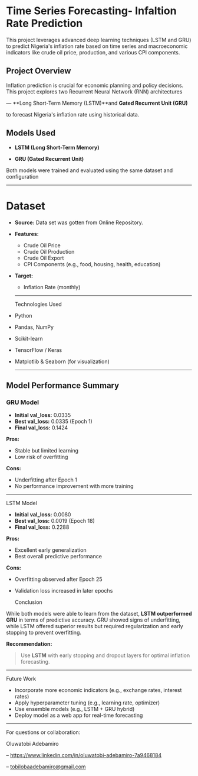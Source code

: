 # Time Series Forecasting- Infaltion Rate Prediction

This project leverages advanced deep learning techniques (LSTM and GRU) to predict Nigeria's inflation rate based on time series and macroeconomic indicators like crude oil price, production, and various CPI components. 

## Project Overview

Inflation prediction is crucial for economic planning and policy decisions. This project explores two Recurrent Neural Network (RNN) architectures 

— **Long Short-Term Memory (LSTM)**and **Gated Recurrent Unit (GRU)** 

to forecast Nigeria's inflation rate using historical data.

## Models Used

- **LSTM (Long Short-Term Memory)**

- **GRU (Gated Recurrent Unit)**

Both models were trained and evaluated using the same dataset and configuration

---

# Dataset

- **Source:** Data set was gotten from Online Repository.
- **Features:**
  - Crude Oil Price
  - Crude Oil Production
  - Crude Oil Export
  - CPI Components (e.g., food, housing, health, education)

- **Target:**
  - Inflation Rate (monthly)

  ---
 
  Technologies Used

- Python
- Pandas, NumPy
- Scikit-learn
- TensorFlow / Keras
- Matplotlib & Seaborn (for visualization)

  ---

 ## Model Performance Summary

###  GRU Model

- **Initial val_loss:** 0.0335
- **Best val_loss:** 0.0335 (Epoch 1)
- **Final val_loss:** 0.1424

**Pros:**
- Stable but limited learning
- Low risk of overfitting

**Cons:**
- Underfitting after Epoch 1
- No performance improvement with more training

---

LSTM Model

- **Initial val_loss:** 0.0080
- **Best val_loss:** 0.0019 (Epoch 18)
- **Final val_loss:** 0.2288

**Pros:**
- Excellent early generalization
- Best overall predictive performance

**Cons:**
- Overfitting observed after Epoch 25
- Validation loss increased in later epochs

  Conclusion

While both models were able to learn from the dataset, **LSTM outperformed GRU** in terms of predictive accuracy. GRU showed signs of underfitting, while LSTM offered superior results but required regularization and early stopping to prevent overfitting.

**Recommendation:**
> Use **LSTM** with early stopping and dropout layers for optimal inflation forecasting.

---

Future Work

- Incorporate more economic indicators (e.g., exchange rates, interest rates)
- Apply hyperparameter tuning (e.g., learning rate, optimizer)
- Use ensemble models (e.g., LSTM + GRU hybrid)
- Deploy model as a web app for real-time forecasting

---

For questions or collaboration:

Oluwatobi Adebamiro 

– https://www.linkedin.com/in/oluwatobi-adebamiro-7a9468184 

– tobilobaadebamiro@gmail.com

